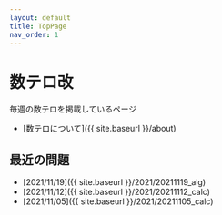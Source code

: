 ```yaml
---
layout: default
title: TopPage
nav_order: 1
---
```



# 数テロ改

毎週の数テロを掲載しているページ

- [数テロについて]({{ site.baseurl }}/about)

## 最近の問題

- [2021/11/19]({{ site.baseurl }}/2021/20211119_alg)
- [2021/11/12]({{ site.baseurl }}/2021/20211112_calc)
- [2021/11/05]({{ site.baseurl }}/2021/20211105_calc)